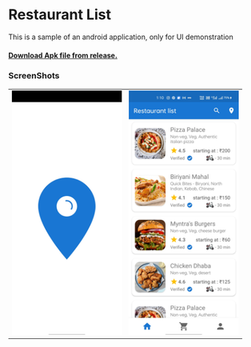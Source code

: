 <h1>Restaurant List</h1>

<p>This is a sample of an android application, only for UI demonstration</p>
<h4><a href="https://github.com/Lazy-Lad/Resturant_app/releases">Download Apk file from release.</a></h4>
<h3>ScreenShots</h3>

<table style="width:100%">
          <tr>
              <td><img src ="https://github.com/Lazy-Lad/Resturant_app/blob/master/Screenshot_2021-04-03-01-11-02-30_bbdabc890c060c5268e545f76bcf6d42.jpg" width= 220px;></td>
              <td><img src ="https://github.com/Lazy-Lad/Resturant_app/blob/master/Screenshot_2021-04-03-01-10-55-52_bbdabc890c060c5268e545f76bcf6d42.jpg" width= 220px></td>
          </tr>
</table>




